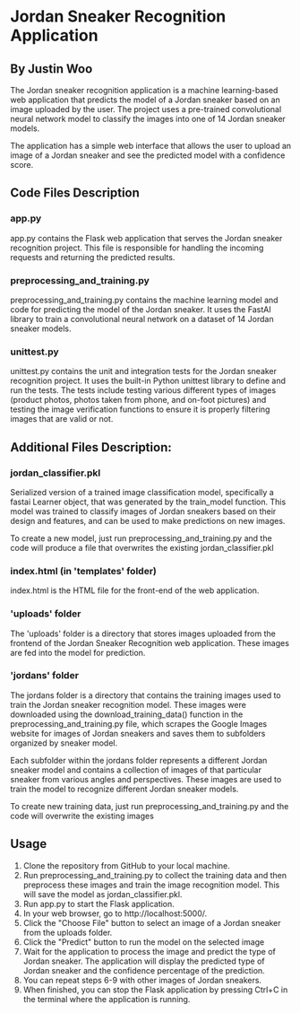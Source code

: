 # Jordan Sneaker Recognition Application 
## By Justin Woo

The Jordan sneaker recognition application is a machine learning-based web application that predicts the model of a Jordan sneaker based on an image uploaded by the user. The project uses a pre-trained convolutional neural network model to classify the images into one of 14 Jordan sneaker models.

The application has a simple web interface that allows the user to upload an image of a Jordan sneaker and see the predicted model with a confidence score.

## Code Files Description
### app.py

app.py contains the Flask web application that serves the Jordan sneaker recognition project. This file is responsible for handling the incoming requests and returning the predicted results.

### preprocessing_and_training.py
preprocessing_and_training.py contains the machine learning model and code for predicting the model of the Jordan sneaker. It uses the FastAI library to train a convolutional neural network on a dataset of 14 Jordan sneaker models. 

### unittest.py
unittest.py contains the unit and integration tests for the Jordan sneaker recognition project. It uses the built-in Python unittest library to define and run the tests. The tests include testing various different types of images (product photos, photos taken from phone, and on-foot pictures) and testing the image verification functions to ensure it is properly filtering images that are valid or not.

## Additional Files Description:
### jordan_classifier.pkl
Serialized version of a trained image classification model, specifically a fastai Learner object, that was generated by the train_model function. This model was trained to classify images of Jordan sneakers based on their design and features, and can be used to make predictions on new images. 

To create a new model, just run preprocessing_and_training.py and the code will produce a file that overwrites the existing jordan_classifier.pkl

### index.html (in 'templates' folder)
index.html is the HTML file for the front-end of the web application.

### 'uploads' folder
The 'uploads' folder is a directory that stores images uploaded from the frontend of the Jordan Sneaker Recognition web application. These images are fed into the model for prediction.

### 'jordans' folder
The jordans folder is a directory that contains the training images used to train the Jordan sneaker recognition model. These images were downloaded using the download_training_data() function in the preprocessing_and_training.py file, which scrapes the Google Images website for images of Jordan sneakers and saves them to subfolders organized by sneaker model.

Each subfolder within the jordans folder represents a different Jordan sneaker model and contains a collection of images of that particular sneaker from various angles and perspectives. These images are used to train the model to recognize different Jordan sneaker models.

To create new training data, just run preprocessing_and_training.py and the code will overwrite the existing images 

## Usage

1. Clone the repository from GitHub to your local machine.
2. Run preprocessing_and_training.py to collect the training data and then preprocess these images and train the image recognition model. This will save the model as jordan_classifier.pkl.
3. Run app.py to start the Flask application.
4. In your web browser, go to http://localhost:5000/.
5. Click the "Choose File" button to select an image of a Jordan sneaker from the uploads folder.
6. Click the "Predict" button to run the model on the selected image
7. Wait for the application to process the image and predict the type of Jordan sneaker. The application will display the predicted type of Jordan sneaker and the confidence percentage of the prediction.
8. You can repeat steps 6-9 with other images of Jordan sneakers.
9. When finished, you can stop the Flask application by pressing Ctrl+C in the terminal where the application is running.


